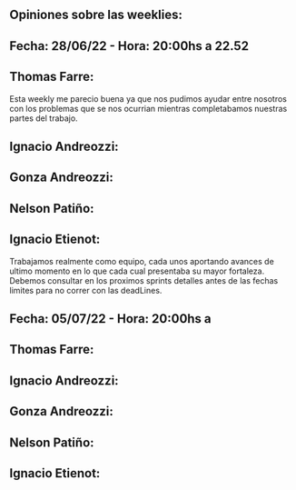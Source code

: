 Opiniones sobre las weeklies:
-----------------------------

Fecha: 28/06/22 - Hora: 20:00hs a 22.52
---------------------------------------

Thomas Farre:
-------------
Esta weekly me parecio buena ya que nos pudimos ayudar entre nosotros con los problemas que se nos ocurrian mientras completabamos nuestras partes del trabajo.

Ignacio Andreozzi:
------------------

Gonza Andreozzi:
----------------

Nelson Patiño:
--------------

Ignacio Etienot: 
----------------
Trabajamos realmente como equipo, cada unos aportando avances de ultimo momento en lo que cada cual presentaba su mayor fortaleza. Debemos consultar en los proximos sprints detalles antes de las fechas limites para no correr con las deadLines.



Fecha: 05/07/22 - Hora: 20:00hs a 
--------------------------------------

Thomas Farre:
-------------

Ignacio Andreozzi:
------------------

Gonza Andreozzi:
----------------

Nelson Patiño:
--------------

Ignacio Etienot:
----------------
